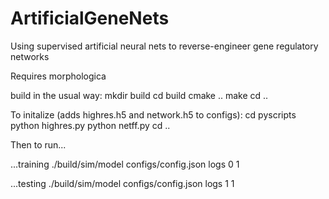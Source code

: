 # ArtificialGeneNets
Using supervised artificial neural nets to reverse-engineer gene regulatory networks

Requires morphologica

build in the usual way:
mkdir build
cd build
cmake ..
make
cd ..


To initalize (adds highres.h5 and network.h5 to configs):
cd pyscripts
python highres.py
python netff.py
cd ..

Then to run...

...training
./build/sim/model configs/config.json logs 0 1

...testing
./build/sim/model configs/config.json logs 1 1
